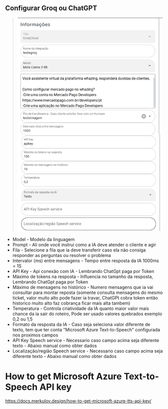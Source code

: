 ## Configurar Groq ou ChatGPT

>![print](telaintegracao.png)

- Model - Modelo da linguagem
- Prompt - Ali onde você instrui como a IA deve atender o cliente e agir
- Fila - Selecione a fila que ia deve transferir caso ela não consiga responder as perguntas ou resolver o problema
- Intervalor (ms) entre mensagens - Tempo entre resposta da IA 1000ms = 1S
- API Key - Api conexão com IA - Lembrando ChatGpt paga por Token
- Máximo de tokens na resposta - Influencia no tamanho da resposta, Lembrando ChatGpt paga por Token
- Máximo de mensagens no histórico - Numero mensagens que ia vai consultar para montar reposta (somente consulta mensagens do mesmo ticket, valor muito alto pode fazer ia travar, ChatGPt cobra token então historico muito alto faz cobrança ficar mais alta tambem)
- Temperatura - Controla criatividade da IA quanto maior valor mais chance da ia sair do roteiro, Pode ser usado valores quebrados exemplo 0,2 ou 1,5
- Formato da resposta da IA - Caso seja seleciona valor diferente de texto, tem que ter conta "Microsoft Azure Text-to-Speech" configurada nos proximos campos
- API Key Speech service - Necessario caso campo acima seja diferente texto - Abaixo manual como obter dados
- Localização/região Speech service - Necessario caso campo acima seja diferente texto - Abaixo manual como obter dados


# How to get Microsoft Azure Text-to-Speech API key

https://docs.merkulov.design/how-to-get-microsoft-azure-tts-api-key/